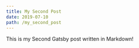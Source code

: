```yaml
---
title: My Second Post
date: 2019-07-10
path: /my_second_post
---
```


This is my Second Gatsby post written in Markdown!
